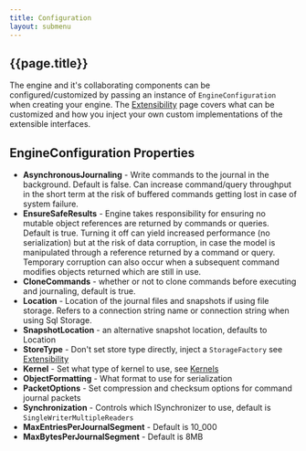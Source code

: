 ```yaml
---
title: Configuration
layout: submenu
---
```

## {{page.title}}
The engine and it's collaborating components can be configured/customized by passing an instance
of `EngineConfiguration` when creating your engine. The [Extensibility](/docs/extensibility) page
covers what can be customized and how you inject your own custom implementations of the extensible interfaces.

## EngineConfiguration Properties
* **AsynchronousJournaling** - Write commands to the journal in the background. Default is false. Can increase command/query throughput in the short term at the risk of buffered commands getting lost in case of system failure.
* **EnsureSafeResults** - Engine takes responsibility for ensuring no mutable object references are returned by commands or queries. Default is true. Turning it off can yield increased performance (no serialization) but at the risk of data corruption, in case the model is manipulated through a reference returned by a command or query. Temporary corruption can also occur when a subsequent command modifies objects returned which are still in use.
* **CloneCommands** - whether or not to clone commands before executing and journaling, default is true.
* **Location** - Location of the journal files and snapshots if using file storage. Refers to a connection string name or connection string when using Sql Storage.
* **SnapshotLocation** - an alternative snapshot location, defaults to Location
* **StoreType** - Don't set store type directly, inject a `StorageFactory` see [Extensibility](/docs/extensibility)
* **Kernel** - Set what type of kernel to use, see [Kernels](/docs/kernels)
* **ObjectFormatting** - What format to use for serialization
* **PacketOptions** - Set compression and checksum options for command journal packets
* **Synchronization** - Controls which ISynchronizer to use, default is `SingleWriterMultipleReaders`
* **MaxEntriesPerJournalSegment** - Default is 10_000
* **MaxBytesPerJournalSegment** - Default is 8MB